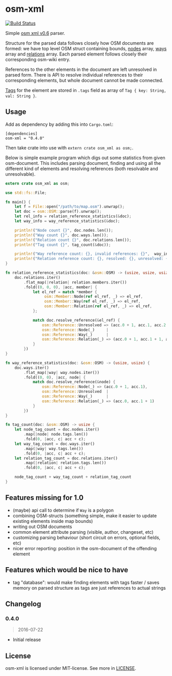 # osm-xml

[![Build Status](https://travis-ci.org/orva/osm-xml.svg?branch=master)](https://travis-ci.org/orva/osm-xml)

Simple [osm xml v0.6][osm-xml-documentation] parser.

Structure for the parsed data follows closely how OSM documents are formed: we
have top level OSM struct containing bounds, [nodes][node-doc] array,
[ways][way-doc] array and [relations][relation-doc] array. Each parsed element
follows closely their corresponding osm-wiki entry.

References to the other elements in the document are left unresolved in parsed
form. There is API to resolve individual references to their corresponding
elements, but whole document cannot be made connected.

[Tags][tag-doc] for the element are stored in `.tags` field as array of `Tag {
key: String, val: String }`.


## Usage

Add as dependency by adding this into `Cargo.toml`:

```
[dependencies]
osm-xml = "0.4.0"
```

Then take crate into use with `extern crate osm_xml as osm;`.

Below is simple example program which digs out some statistics from given
osm-document. This includes parsing document, finding and using all the
different kind of elements and resolving references (both resolvable and
unresolvable).

```rust
extern crate osm_xml as osm;

use std::fs::File;

fn main() {
    let f = File::open("/path/to/map.osm").unwrap();
    let doc = osm::OSM::parse(f).unwrap();
    let rel_info = relation_reference_statistics(&doc);
    let way_info = way_reference_statistics(&doc);

    println!("Node count {}", doc.nodes.len());
    println!("Way count {}", doc.ways.len());
    println!("Relation count {}", doc.relations.len());
    println!("Tag count {}", tag_count(&doc));

    println!("Way reference count: {}, invalid references: {}",  way_info.0, way_info.1);
    println!("Relation reference count: {}, resolved: {}, unresolved: {}", rel_info.0, rel_info.1, rel_info.2);
}

fn relation_reference_statistics(doc: &osm::OSM) -> (usize, usize, usize) {
    doc.relations.iter()
        .flat_map(|relation| relation.members.iter())
        .fold((0, 0, 0), |acc, member| {
            let el_ref = match *member {
                 osm::Member::Node(ref el_ref, _) => el_ref,
                 osm::Member::Way(ref el_ref, _) => el_ref,
                 osm::Member::Relation(ref el_ref, _) => el_ref,
            };

            match doc.resolve_reference(&el_ref) {
                osm::Reference::Unresolved => (acc.0 + 1, acc.1, acc.2 + 1),
                osm::Reference::Node(_)     |
                osm::Reference::Way(_)      |
                osm::Reference::Relation(_) => (acc.0 + 1, acc.1 + 1, acc.2)
            }
        })
}

fn way_reference_statistics(doc: &osm::OSM) -> (usize, usize) {
    doc.ways.iter()
        .flat_map(|way| way.nodes.iter())
        .fold((0, 0), |acc, node| {
            match doc.resolve_reference(&node) {
                osm::Reference::Node(_) => (acc.0 + 1, acc.1),
                osm::Reference::Unresolved  |
                osm::Reference::Way(_)      |
                osm::Reference::Relation(_) => (acc.0, acc.1 + 1)
            }
        })
}

fn tag_count(doc: &osm::OSM) -> usize {
    let node_tag_count = doc.nodes.iter()
        .map(|node| node.tags.len())
        .fold(0, |acc, c| acc + c);
    let way_tag_count = doc.ways.iter()
        .map(|way| way.tags.len())
        .fold(0, |acc, c| acc + c);
    let relation_tag_count = doc.relations.iter()
        .map(|relation| relation.tags.len())
        .fold(0, |acc, c| acc + c);

    node_tag_count + way_tag_count + relation_tag_count
}
```


## Features missing for 1.0

- (maybe) api call to determine if `Way` is a polygon
- combining OSM-structs (something simple, make it easier to update existing
  elements inside map bounds)
- writing out OSM documents
- common element attribute parsing (visible, author, changeset, etc)
- customizing parsing behaviour (short circuit on errors, optional fields, etc)
- nicer error reporting: position in the osm-document of the offending element



## Features which would be nice to have

- tag "database": would make finding elements with tags faster / saves memory on
  parsed structure as tags are just references to actual strings



## Changelog

### 0.4.0
> 2016-07-22

- Initial release



## License

osm-xml is licensed under MIT-license. See more in [LICENSE][license].




[node-doc]: http://wiki.openstreetmap.org/wiki/Node
[way-doc]: http://wiki.openstreetmap.org/wiki/Way
[relation-doc]: http://wiki.openstreetmap.org/wiki/Relation
[tag-doc]: http://wiki.openstreetmap.org/wiki/Tag
[osm-xml-documentation]: http://wiki.openstreetmap.org/wiki/OSM_XML
[license]: https://github.com/orva/osm-xml/blob/master/LICENSE

